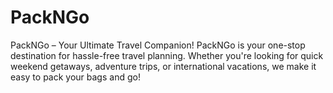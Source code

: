 # PackNGo
PackNGo – Your Ultimate Travel Companion!  PackNGo is your one-stop destination for hassle-free travel planning. Whether you're looking for quick weekend getaways, adventure trips, or international vacations, we make it easy to pack your bags and go! 
